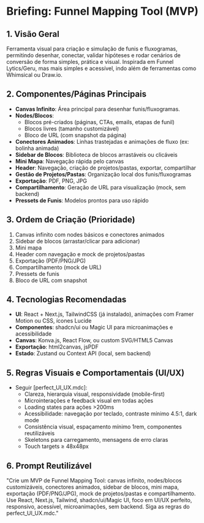# Briefing: Funnel Mapping Tool (MVP)

## 1. Visão Geral
Ferramenta visual para criação e simulação de funis e fluxogramas, permitindo desenhar, conectar, validar hipóteses e rodar cenários de conversão de forma simples, prática e visual. Inspirada em Funnel Lytics/Geru, mas mais simples e acessível, indo além de ferramentas como Whimsical ou Draw.io.

## 2. Componentes/Páginas Principais
- **Canvas Infinito**: Área principal para desenhar funis/fluxogramas.
- **Nodes/Blocos**:
  - Blocos pré-criados (páginas, CTAs, emails, etapas de funil)
  - Blocos livres (tamanho customizável)
  - Bloco de URL (com snapshot da página)
- **Conectores Animados**: Linhas trastejadas e animações de fluxo (ex: bolinha animada)
- **Sidebar de Blocos**: Biblioteca de blocos arrastáveis ou clicáveis
- **Mini Mapa**: Navegação rápida pelo canvas
- **Header**: Navegação, criação de projetos/pastas, exportar, compartilhar
- **Gestão de Projetos/Pastas**: Organização local dos funis/fluxogramas
- **Exportação**: PDF, PNG, JPG
- **Compartilhamento**: Geração de URL para visualização (mock, sem backend)
- **Pressets de Funis**: Modelos prontos para uso rápido

## 3. Ordem de Criação (Prioridade)
1. Canvas infinito com nodes básicos e conectores animados
2. Sidebar de blocos (arrastar/clicar para adicionar)
3. Mini mapa
4. Header com navegação e mock de projetos/pastas
5. Exportação (PDF/PNG/JPG)
6. Compartilhamento (mock de URL)
7. Pressets de funis
8. Bloco de URL com snapshot

## 4. Tecnologias Recomendadas
- **UI**: React + Next.js, TailwindCSS (já instalado), animações com Framer Motion ou CSS, ícones Lucide
- **Componentes**: shadcn/ui ou Magic UI para microanimações e acessibilidade
- **Canvas**: Konva.js, React Flow, ou custom SVG/HTML5 Canvas
- **Exportação**: html2canvas, jsPDF
- **Estado**: Zustand ou Context API (local, sem backend)

## 5. Regras Visuais e Comportamentais (UI/UX)
- Seguir [perfect_UI_UX.mdc]:
  - Clareza, hierarquia visual, responsividade (mobile-first)
  - Microinterações e feedback visual em todas ações
  - Loading states para ações >200ms
  - Acessibilidade: navegação por teclado, contraste mínimo 4.5:1, dark mode
  - Consistência visual, espaçamento mínimo 1rem, componentes reutilizáveis
  - Skeletons para carregamento, mensagens de erro claras
  - Touch targets ≥ 48x48px

## 6. Prompt Reutilizável
"Crie um MVP de Funnel Mapping Tool: canvas infinito, nodes/blocos customizáveis, conectores animados, sidebar de blocos, mini mapa, exportação (PDF/PNG/JPG), mock de projetos/pastas e compartilhamento. Use React, Next.js, Tailwind, shadcn/ui/Magic UI, foco em UI/UX perfeito, responsivo, acessível, microanimações, sem backend. Siga as regras do perfect_UI_UX.mdc." 